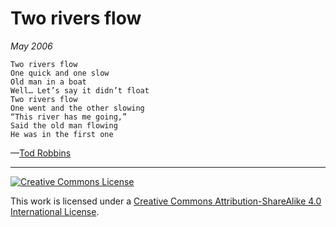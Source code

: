 # Two rivers flow
_May 2006_
```
Two rivers flow
One quick and one slow
Old man in a boat
Well… Let’s say it didn’t float
Two rivers flow
One went and the other slowing
“This river has me going,”
Said the old man flowing
He was in the first one
```
—[Tod Robbins](http://todrobbins.com)

---

<a rel="license" href="http://creativecommons.org/licenses/by-sa/4.0/">
<img alt="Creative Commons License" style="border-width:0" src="https://i.creativecommons.org/l/by-sa/4.0/88x31.png" /></a><br />

This work is licensed under a <a rel="license" href="http://creativecommons.org/licenses/by-sa/4.0/">Creative Commons Attribution-ShareAlike 4.0 International License</a>.